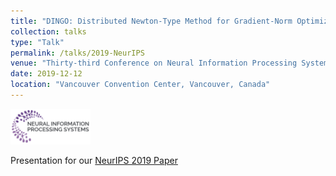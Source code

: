 ```yaml
---
title: "DINGO: Distributed Newton-Type Method for Gradient-Norm Optimization"
collection: talks
type: "Talk"
permalink: /talks/2019-NeurIPS
venue: "Thirty-third Conference on Neural Information Processing Systems (NeurIPS 2019)"
date: 2019-12-12
location: "Vancouver Convention Center, Vancouver, Canada"
---
```


<img src='/files/neurips-logo-new.svg' width='128' href='/'>

Presentation for our [NeurIPS 2019 Paper](/publication/2019-DINGO)

